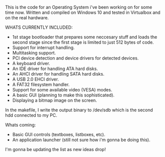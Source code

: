 This is the code for an Operating System i've been working on for some time now.
Written and compiled on Windows 10 and tested in Virtualbox and on the real hardware.

WHATS CURRENTLY INCLUDED:
- 1st stage bootloader that prepares some neccesary stuff and loads the second stage 
  since the first stage is limited to just 512 bytes of code.
- Support for interrupt handling.
- Multitasking support.
- PCI device detection and device drivers for detected devices.
- A keyboard driver.
- An IDE driver for handling ATA hard disks.
- An AHCI driver for handling SATA hard disks.
- A USB 2.0 EHCI driver.
- A FAT32 filesystem handler.
- Support for some available video (VESA) modes.
- A basic GUI (planning to make this sophisticated).
- Displaying a bitmap image on the screen.

In the makefile, I write the output binary to /dev/sdb which is the second hdd connected to my PC.

Whats coming:
- Basic GUI controls (textboxes, listboxes, etc).
- An application launcher (still not sure how i'm gonna be doing this).

I'm gonna be updating the list as new ideas drop!
